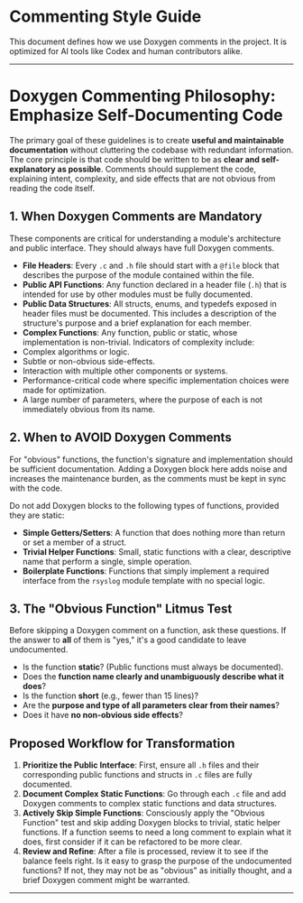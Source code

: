 # Commenting Style Guide

This document defines how we use Doxygen comments in the project. It is optimized for AI tools like Codex and human contributors alike.

---

# Doxygen Commenting Philosophy: Emphasize Self-Documenting Code

The primary goal of these guidelines is to create **useful and maintainable documentation** without cluttering the codebase with redundant information. The core principle is that code should be written to be as **clear and self-explanatory as possible**. Comments should supplement the code, explaining intent, complexity, and side effects that are not obvious from reading the code itself.

## 1. When Doxygen Comments are Mandatory

These components are critical for understanding a module's architecture and public interface. They should always have full Doxygen comments.

* **File Headers**: Every `.c` and `.h` file should start with a `@file` block that describes the purpose of the module contained within the file.
* **Public API Functions**: Any function declared in a header file (`.h`) that is intended for use by other modules must be fully documented.
* **Public Data Structures**: All structs, enums, and typedefs exposed in header files must be documented. This includes a description of the structure's purpose and a brief explanation for each member.
* **Complex Functions**: Any function, public or static, whose implementation is non-trivial. Indicators of complexity include:
* Complex algorithms or logic.
* Subtle or non-obvious side-effects.
* Interaction with multiple other components or systems.
* Performance-critical code where specific implementation choices were made for optimization.
* A large number of parameters, where the purpose of each is not immediately obvious from its name.

## 2. When to AVOID Doxygen Comments

For "obvious" functions, the function's signature and implementation should be sufficient documentation. Adding a Doxygen block here adds noise and increases the maintenance burden, as the comments must be kept in sync with the code.

Do not add Doxygen blocks to the following types of functions, provided they are static:

* **Simple Getters/Setters**: A function that does nothing more than return or set a member of a struct.
* **Trivial Helper Functions**: Small, static functions with a clear, descriptive name that perform a single, simple operation.
* **Boilerplate Functions**: Functions that simply implement a required interface from the `rsyslog` module template with no special logic.

## 3. The "Obvious Function" Litmus Test

Before skipping a Doxygen comment on a function, ask these questions. If the answer to **all** of them is "yes," it's a good candidate to leave undocumented.

* Is the function **static**? (Public functions must always be documented).
* Does the **function name clearly and unambiguously describe what it does**?
* Is the function **short** (e.g., fewer than 15 lines)?
* Are the **purpose and type of all parameters clear from their names**?
* Does it have **no non-obvious side effects**?

## Proposed Workflow for Transformation

1.  **Prioritize the Public Interface**: First, ensure all `.h` files and their corresponding public functions and structs in `.c` files are fully documented.
2.  **Document Complex Static Functions**: Go through each `.c` file and add Doxygen comments to complex static functions and data structures.
3.  **Actively Skip Simple Functions**: Consciously apply the "Obvious Function" test and skip adding Doxygen blocks to trivial, static helper functions. If a function seems to need a long comment to explain what it does, first consider if it can be refactored to be more clear.
4.  **Review and Refine**: After a file is processed, review it to see if the balance feels right. Is it easy to grasp the purpose of the undocumented functions? If not, they may not be as "obvious" as initially thought, and a brief Doxygen comment might be warranted.

---
